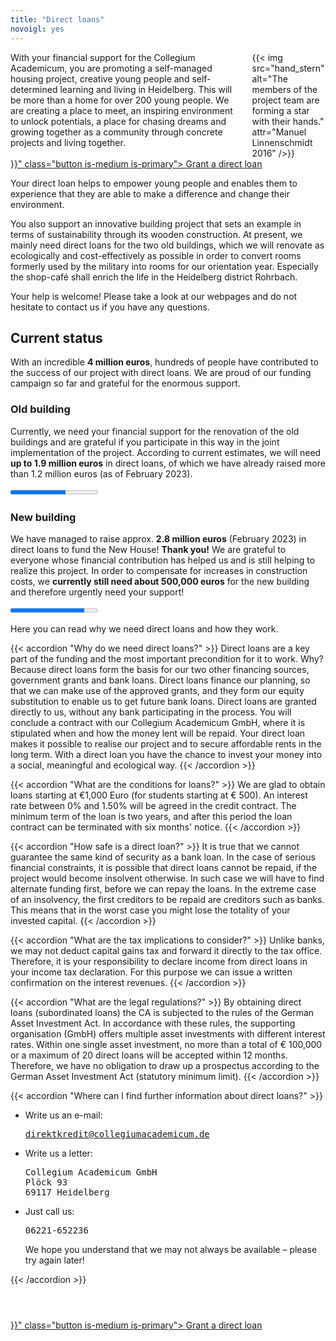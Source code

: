 ```yaml
---
title: "Direct loans"
novoigl: yes
---
```


<div class="columns">
  <div class="column">
    With your financial support for the Collegium Academicum, you are promoting a self-managed housing project, 
creative young people and self-determined learning and living in Heidelberg. 
This will be more than a home for over 200 young people. 
We are creating a place to meet, an inspiring environment to unlock potentials, a place for chasing dreams and 
growing together as a community through concrete projects and living together.
  </div>
  <div class="column">
    {{< img src="hand_stern" alt="The members of the project team are forming a star with their hands." attr="Manuel Linnenschmidt 2016" />}}
  </div>
</div>

<div class="buttons is-centered">
    <a href="{{< relref "/pages/unterstuetzen/direktkredit-geben" >}}" class="button is-medium is-primary">
        <span class="icon">
            <i class="icon-heart"></i>
        </span>
        <span>Grant a direct loan</span>
    </a>
</div>

Your direct loan helps to empower young people and enables them to experience that they are able to make a difference 
and change their environment.

You also support an innovative building project that sets an example in terms of sustainability through its wooden construction.
At present, we mainly need direct loans for the two old buildings, which we will renovate as ecologically and cost-effectively as possible in order to convert rooms formerly used by the military into rooms for our orientation year.
Especially the shop-café shall enrich the life in the Heidelberg district Rohrbach.

Your help is welcome! Please take a look at our webpages and do not hesitate to contact us if you have any questions.

## Current status

With an incredible **4 million euros**, hundreds of people have contributed to the success of our project with direct loans.
We are proud of our funding campaign so far and grateful for the enormous support.

### Old building

Currently, we need your financial support for the renovation of the old buildings and are grateful if you participate 
in this way in the joint implementation of the project.
According to current estimates, we will need **up to 1.9 million euros** in direct loans, of which we have already raised 
more than 1.2 million euros (as of February 2023).

<progress class="progress is-large is-primary" value="1200" max="1900"></progress>

### New building

We have managed to raise approx. **2.8 million euros** (February 2023) in direct loans to fund the New House! **Thank you!** 
We are grateful to everyone whose financial contribution has helped us and is still helping to realize this project.
In order to compensate for increases in construction costs, we **currently still need about 500,000 euros** for the new building and therefore urgently need your support!

<progress class="progress is-large is-primary" value="2800" max="3300"></progress>

Here you can read why we need direct loans and how they work.

{{< accordion "Why do we need direct loans?" >}}
Direct loans are a key part of the funding and the most important precondition for it to work. Why? Because direct loans form the basis for our two other financing sources, government grants and bank loans. Direct loans finance our planning, so that we can make use of the approved grants, and they form our equity substitution to enable us to get future bank loans. Direct loans are granted directly to us, without any bank participating in the process. You will conclude a contract with our Collegium Academicum GmbH, where it is stipulated when and how the money lent will be repaid. Your direct loan makes it possible to realise our project and to secure affordable rents in the long term. With a direct loan you have the chance to invest your money into a social, meaningful and ecological way.
{{< /accordion >}}

{{< accordion "What are the conditions for loans?" >}}
We are glad to obtain loans starting at €1,000 Euro (for students starting at € 500). An interest rate between 0% and 1.50% will be agreed in the credit contract. The minimum term of the loan is two years, and after this period the loan contract can be terminated with six months' notice.
{{< /accordion >}}

{{< accordion "How safe is a direct loan?" >}}
It is true that we cannot guarantee the same kind of security as a bank loan. In the case of serious financial constraints, it is possible that direct loans cannot be repaid, if the project would become insolvent otherwise. In such case we will have to find alternate funding first, before we can repay the loans. In the extreme case of an insolvency, the first creditors to be repaid are creditors such as banks. This means that in the worst case you might lose the totality of your invested capital.
{{< /accordion >}}

{{< accordion "What are the tax implications to consider?" >}}
Unlike banks, we may not deduct capital gains tax and forward it directly to the tax office. Therefore, it is your responsibility to declare income from direct loans in your income tax declaration. For this purpose we can issue a written confirmation on the interest revenues.
{{< /accordion >}}

{{< accordion "What are the legal regulations?" >}}
By obtaining direct loans (subordinated loans) the CA is subjected to the rules of the German Asset Investment Act. In accordance with these rules, the supporting organisation (GmbH) offers multiple asset investments with different interest rates. Within one single asset investment, no more than a total of € 100,000 or a maximum of 20 direct loans will be accepted within 12 months. Therefore, we have no obligation to draw up a prospectus according to the German Asset Investment Act (statutory minimum limit).
{{< /accordion >}}

{{< accordion "Where can I find further information about direct loans?" >}}
<ul>
  <li>Write us an e-mail:
    <pre><a href="mailto:direktkredit@collegiumacademicum.de">direktkredit@collegiumacademicum.de</a></pre>
  </li>
  <li>Write us a letter:
    <pre>Collegium Academicum GmbH
Plöck 93
69117 Heidelberg</pre>
  </li>
  <li>Just call us:
    <pre>06221-652236</pre>
    <p>We hope you understand that we may not always be available – please try again later!</p>
  </li>
</ul>
{{< /accordion >}}

<div class="buttons is-centered" style="margin-top:4em;">
    <a href="{{< relref "/pages/unterstuetzen/direktkredit-geben" >}}" class="button is-medium is-primary">
        <span class="icon">
            <i class="icon-heart"></i>
        </span>
        <span>Grant a direct loan</span>
    </a>
</div>

